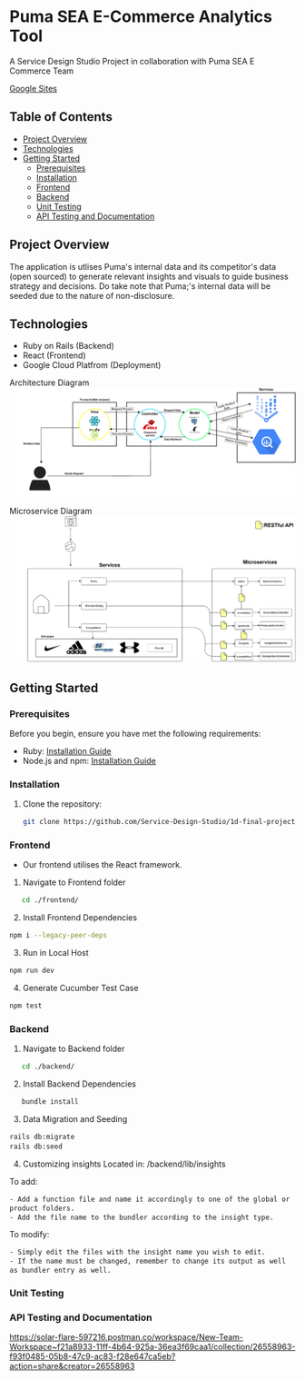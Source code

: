 # Puma SEA E-Commerce Analytics Tool

A Service Design Studio Project in collaboration with Puma SEA E Commerce Team

[Google Sites](https://sites.google.com/view/ctrl-design/home)

## Table of Contents

- [Project Overview](#project-overview)
- [Technologies](#technologies)
- [Getting Started](#getting-started)
  - [Prerequisites](#prerequisites)
  - [Installation](#installation)
  - [Frontend](#Frontend)
  - [Backend](#Backend)
  - [Unit Testing](#unit-testing)
  - [API Testing and Documentation](#api-testing-and-documentation)


## Project Overview

The application is utlises Puma's internal data and its competitor's data (open sourced) to generate relevant insights and visuals to guide business strategy and decisions. Do take note that Puma;'s internal data will be seeded due to the nature of non-disclosure.

## Technologies

- Ruby on Rails (Backend)
- React (Frontend)
- Google Cloud Platfrom (Deployment)

Architecture Diagram
![Architecture Diagram](https://github.com/Service-Design-Studio/1d-final-project-2023-sds-2023-team-03/blob/main/image-1.png?raw=true)

Microservice Diagram
![Microservice Diagram](https://github.com/Service-Design-Studio/1d-final-project-2023-sds-2023-team-03/blob/main/image-2.png?raw=true)

## Getting Started

### Prerequisites

Before you begin, ensure you have met the following requirements:

- Ruby: [Installation Guide](https://www.ruby-lang.org/en/documentation/installation/)
- Node.js and npm: [Installation Guide](https://docs.npmjs.com/downloading-and-installing-node-js-and-npm)

### Installation

1. Clone the repository: 

   ```bash
   git clone https://github.com/Service-Design-Studio/1d-final-project-2023-sds-2023-team-03.git
   ```

### Frontend
- Our frontend utilises the React framework.
1. Navigate to Frontend folder
```bash
   cd ./frontend/
```
2. Install Frontend Dependencies
```bash
npm i --legacy-peer-deps
```
3. Run in Local Host
```bash
npm run dev
```
4. Generate Cucumber Test Case
```bash
npm test
```

### Backend
1. Navigate to Backend folder
```bash
   cd ./backend/
```
2. Install Backend Dependencies
```bash
   bundle install
```
3. Data Migration and Seeding
```bash
rails db:migrate
rails db:seed
```
4. Customizing insights
Located in: /backend/lib/insights

To add:
```
- Add a function file and name it accordingly to one of the global or product folders.
- Add the file name to the bundler according to the insight type.
```
  
To modify:
```
- Simply edit the files with the insight name you wish to edit.
- If the name must be changed, remember to change its output as well as bundler entry as well.
```

### Unit Testing

### API Testing and Documentation
https://solar-flare-597216.postman.co/workspace/New-Team-Workspace~f21a8933-11ff-4b64-925a-36ea3f69caa1/collection/26558963-f93f0485-05b8-47c9-ac83-f28e647ca5eb?action=share&creator=26558963
